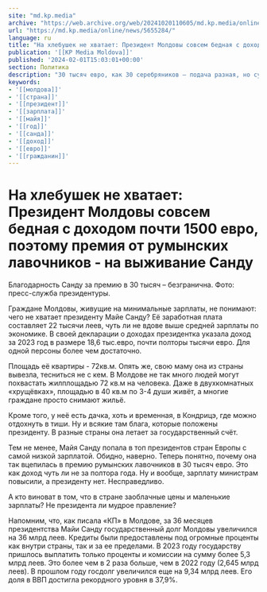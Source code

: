 ```yaml
---
site: "md.kp.media"
archive: "https://web.archive.org/web/20241020110605/md.kp.media/online/news/5655284/"
url: "https://md.kp.media/online/news/5655284/"
language: ru
title: "На хлебушек не хватает: Президент Молдовы совсем бедная с доходом почти 1500 евро, поэтому премия от румынских лавочников - на выживание Санду"
publication: '[[KP Media Moldova]]'
published: '2024-02-01T15:03:01+00:00'
section: Политика
description: "30 тысяч евро, как 30 серебряников – подача разная, но суть одна"
keywords:
- '[[молдова]]'
- '[[страна]]'
- '[[президент]]'
- '[[зарплата]]'
- '[[майя]]'
- '[[год]]'
- '[[санда]]'
- '[[доход]]'
- '[[евро]]'
- '[[гражданин]]'
---
```


# На хлебушек не хватает: Президент Молдовы совсем бедная с доходом почти 1500 евро, поэтому премия от румынских лавочников - на выживание Санду

Благодарность Санду за премию в 30 тысяч – безгранична. Фото: пресс-служба президентуры.

Граждане Молдовы, живущие на минимальные зарплаты, не понимают: чего не хватает президенту Майе Санду? Её заработная плата составляет 22 тысячи леев, чуть ли не вдове выше средней зарплаты по экономике. В своей декларации о доходах президентка указала доход за 2023 год в размере 18,6 тыс.евро, почти полторы тысячи евро. Для одной персоны более чем достаточно.

Площадь её квартиры - 72кв.м. Опять же, свою маму она из страны вывезла, тесниться не с кем. В Молдове не так много людей могут похвастать жилплощадью 72 кв.м на человека. Даже в двухкомнатных «хрущёвках», площадью в 40 кв.м по 3-4 души живёт, а многие граждане просто снимают жильё.

Кроме того, у неё есть дачка, хоть и временная, в Кондрицэ, где можно отдохнуть в тиши. Ну и всякие там блага, которые положены президенту. В разные страны она летает за государственный счёт.

Тем не менее, Майя Санду попала в топ президентов стран Европы с самой низкой зарплатой. Обидно, наверно. Теперь понятно, почему она так вцепилась в премию румынских лавочников в 30 тысяч евро. Это как доход чуть ли не за полтора года. Ну и вообще, зарплату министрам повысили, а президенту нет. Несправедливо.

А кто виноват в том, что в стране заоблачные цены и маленькие зарплаты? Не президента ли мудрое правление?

Напомним, что, как писала «КП» в Молдове, за 36 месяцев президентства Майи Санду государственный долг Молдовы увеличился на 36 млрд леев. Кредиты были предоставлены под огромные проценты как внутри страны, так и за ее пределами. В 2023 году государству пришлось выплатить только проценты и комиссии на сумму более 5,3 млрд леев. Это более чем в 2 раза больше, чем в 2022 году (2,645 млрд леев). В прошлом году госдолг увеличился еще на 9,34 млрд леев. Его доля в ВВП достигла рекордного уровня в 37,9%.